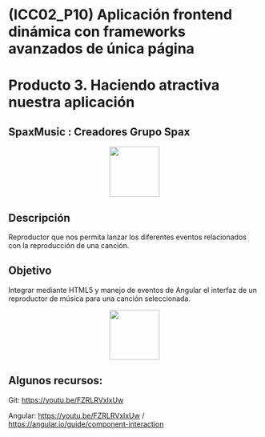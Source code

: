 # (ICC02_P10) Aplicación frontend dinámica con frameworks avanzados de única página
# Producto 3. Haciendo atractiva nuestra aplicación
## SpaxMusic : Creadores Grupo Spax 

<p align="center"><img src="https://github.com/psegarrac/spaX-4.0/blob/main/src/assets/icons/SpaXlogo.png" width="100"></a></p>

## Descripción

Reproductor que nos permita lanzar los diferentes eventos relacionados con la reproducción de una canción.

## Objetivo

Integrar mediante HTML5 y manejo de eventos de Angular el interfaz de un reproductor de música para una canción seleccionada.
<p align="center"><img src="https://anthoncode.com/wp-content/uploads/2019/01/angular-logo-png.png" width="100"></a></p>


## Algunos recursos:

Git:
https://youtu.be/FZRLRVxlxUw


Angular: 
https://youtu.be/FZRLRVxlxUw   /  https://angular.io/guide/component-interaction
